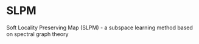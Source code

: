 # SLPM
Soft Locality Preserving Map (SLPM) - a subspace learning method based on spectral graph theory
